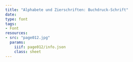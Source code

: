 ```yaml
---
title: "Alphabete und Zierschriften: Buchdruck-Schrift"
date:
type: font
tags:
- Font
resources:
- src: "page012.jpg"
  params:
    iiif: page012/info.json
    class: sheet
---
```

